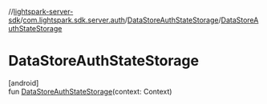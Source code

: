 //[lightspark-server-sdk](../../../index.md)/[com.lightspark.sdk.server.auth](../index.md)/[DataStoreAuthStateStorage](index.md)/[DataStoreAuthStateStorage](-data-store-auth-state-storage.md)

# DataStoreAuthStateStorage

[android]\
fun [DataStoreAuthStateStorage](-data-store-auth-state-storage.md)(context: Context)
